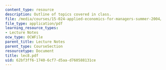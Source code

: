 ```yaml
---
content_type: resource
description: Outline of topics covered in class.
file: /media/courses/15-024-applied-economics-for-managers-summer-2004/62bf3ff617406cf7d5aad760588131ce_lec8.pdf
file_type: application/pdf
learning_resource_types:
- Lecture Notes
ocw_type: OCWFile
parent_title: Lecture Notes
parent_type: CourseSection
resourcetype: Document
title: lec8.pdf
uid: 62bf3ff6-1740-6cf7-d5aa-d760588131ce
---
```

